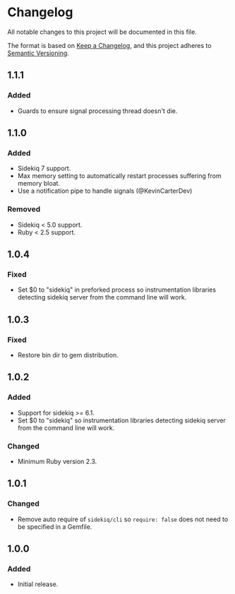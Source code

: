 # Changelog
All notable changes to this project will be documented in this file.

The format is based on [Keep a Changelog](https://keepachangelog.com/en/1.0.0/),
and this project adheres to [Semantic Versioning](https://semver.org/spec/v2.0.0.html).

## 1.1.1

### Added
- Guards to ensure signal processing thread doesn't die.

## 1.1.0

### Added
- Sidekiq 7 support.
- Max memory setting to automatically restart processes suffering from memory bloat.
- Use a notification pipe to handle signals (@KevinCarterDev)

### Removed
- Sidekiq < 5.0 support.
- Ruby < 2.5 support.

## 1.0.4

### Fixed
- Set $0 to "sidekiq" in preforked process so instrumentation libraries detecting sidekiq server from the command line will work.

## 1.0.3

### Fixed
- Restore bin dir to gem distribution.

## 1.0.2

### Added
- Support for sidekiq >= 6.1.
- Set $0 to "sidekiq" so instrumentation libraries detecting sidekiq server from the command line will work.

### Changed
- Minimum Ruby version 2.3.

## 1.0.1

### Changed
- Remove auto require of `sidekiq/cli` so `require: false` does not need to be specified in a Gemfile.

## 1.0.0

### Added
- Initial release.
